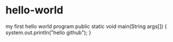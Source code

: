 # hello-world
my first hello world program
public static  void main(String args[])
{
system.out.println("hello github");
}
